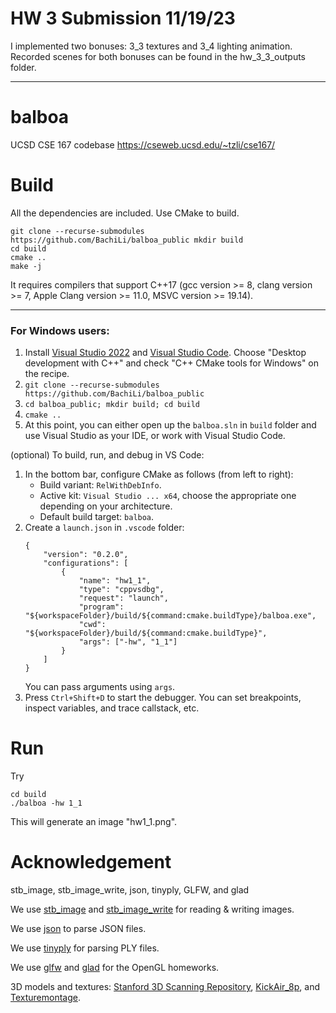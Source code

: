 # HW 3 Submission 11/19/23

I implemented two bonuses: 3_3 textures and 3_4 lighting animation. Recorded scenes for both bonuses can be found in the hw_3_3_outputs folder.

---
# balboa
UCSD CSE 167 codebase
https://cseweb.ucsd.edu/~tzli/cse167/

# Build
All the dependencies are included. Use CMake to build.
```
git clone --recurse-submodules https://github.com/BachiLi/balboa_public mkdir build
cd build
cmake ..
make -j
```
It requires compilers that support C++17 (gcc version >= 8, clang version >= 7, Apple Clang version >= 11.0, MSVC version >= 19.14).

---
### For Windows users:
1. Install [Visual Studio 2022](https://visualstudio.microsoft.com/downloads/) and [Visual Studio Code](https://code.visualstudio.com/). Choose "Desktop development with C++" and check "C++ CMake tools for Windows" on the recipe. 
2. `git clone --recurse-submodules https://github.com/BachiLi/balboa_public`
3. `cd balboa_public; mkdir build; cd build`
4. `cmake ..`
5. At this point, you can either open up the `balboa.sln` in `build` folder and use Visual Studio as your IDE, or work with Visual Studio Code. 

(optional) To build, run, and debug in VS Code: 

1. In the bottom bar, configure CMake as follows (from left to right): 
    - Build variant: `RelWithDebInfo`. 
    - Active kit: `Visual Studio ... x64`, choose the appropriate one depending on your architecture. 
    - Default build target: `balboa`. 
2. Create a `launch.json` in `.vscode` folder: 
    ```
    {
        "version": "0.2.0",
        "configurations": [
            {
                "name": "hw1_1", 
                "type": "cppvsdbg", 
                "request": "launch", 
                "program": "${workspaceFolder}/build/${command:cmake.buildType}/balboa.exe",
                "cwd": "${workspaceFolder}/build/${command:cmake.buildType}", 
                "args": ["-hw", "1_1"]
            }
        ]
    }
    ```
    You can pass arguments using `args`. 
3. Press `Ctrl+Shift+D` to start the debugger. You can set breakpoints, inspect variables, and trace callstack, etc. 

# Run
Try 
```
cd build
./balboa -hw 1_1
```
This will generate an image "hw1_1.png".

# Acknowledgement
stb\_image, stb\_image\_write, json, tinyply, GLFW, and glad

We use [stb_image](https://github.com/nothings/stb) and [stb_image_write](https://github.com/nothings/stb) for reading & writing images.

We use [json](https://github.com/nlohmann/json) to parse JSON files.

We use [tinyply](https://github.com/ddiakopoulos/tinyply) for parsing PLY files.

We use [glfw](https://www.glfw.org/) and [glad](https://glad.dav1d.de/) for the OpenGL homeworks.

3D models and textures: [Stanford 3D Scanning Repository](https://graphics.stanford.edu/data/3Dscanrep/), [KickAir_8p](https://blenderartists.org/t/uv-unwrapped-stanford-bunny-happy-spring-equinox/1101297), and [Texturemontage](http://kunzhou.net/tex-models.htm).
